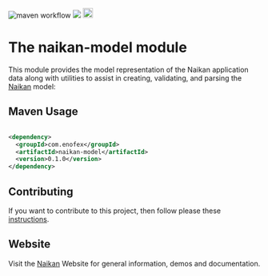 ![maven workflow](https://github.com/enofex/naikan-model/actions/workflows/maven.yml/badge.svg) [![](https://img.shields.io/badge/Java%20Version-20-orange)](/pom.xml)
<img height="20" src="https://sonarcloud.io/images/project_badges/sonarcloud-orange.svg">
# The naikan-model module

This module provides the model representation of the Naikan application data along with utilities to
assist in creating, validating, and parsing the [Naikan](https://github.com/enofex/naikan) model:


Maven Usage
-------------------

```xml

<dependency>
  <groupId>com.enofex</groupId>
  <artifactId>naikan-model</artifactId>
  <version>0.1.0</version>
</dependency>
```

## Contributing

If you want to contribute to this project, then follow please
these [instructions](https://github.com/enofex/naikan/blob/main/CONTRIBUTING.md).

## Website

Visit the [Naikan](https://naikan.io) Website for general information, demos and documentation.
